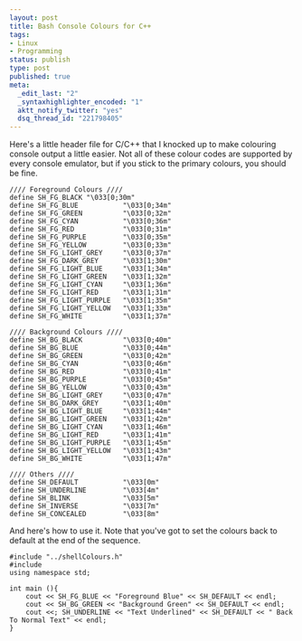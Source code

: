 ```yaml
--- 
layout: post
title: Bash Console Colours for C++
tags: 
- Linux
- Programming
status: publish
type: post
published: true
meta: 
  _edit_last: "2"
  _syntaxhighlighter_encoded: "1"
  aktt_notify_twitter: "yes"
  dsq_thread_id: "221798405"
---
```

Here's a little header file for C/C++ that I knocked up to make colouring console output a little easier. Not all of these colour codes are supported by every console emulator, but if you stick to the primary colours, you should be fine.

    //// Foreground Colours ////
    define SH_FG_BLACK "\033[0;30m"
    define SH_FG_BLUE           "\033[0;34m"
    define SH_FG_GREEN          "\033[0;32m"
    define SH_FG_CYAN           "\033[0;36m"
    define SH_FG_RED            "\033[0;31m"
    define SH_FG_PURPLE         "\033[0;35m"
    define SH_FG_YELLOW         "\033[0;33m"
    define SH_FG_LIGHT_GREY     "\033[0;37m"
    define SH_FG_DARK_GREY      "\033[1;30m"
    define SH_FG_LIGHT_BLUE     "\033[1;34m"
    define SH_FG_LIGHT_GREEN    "\033[1;32m"
    define SH_FG_LIGHT_CYAN     "\033[1;36m"
    define SH_FG_LIGHT_RED      "\033[1;31m"
    define SH_FG_LIGHT_PURPLE   "\033[1;35m"
    define SH_FG_LIGHT_YELLOW   "\033[1;33m"
    define SH_FG_WHITE          "\033[1;37m"

    //// Background Colours ////
    define SH_BG_BLACK          "\033[0;40m"
    define SH_BG_BLUE           "\033[0;44m"
    define SH_BG_GREEN          "\033[0;42m"
    define SH_BG_CYAN           "\033[0;46m"
    define SH_BG_RED            "\033[0;41m"
    define SH_BG_PURPLE         "\033[0;45m"
    define SH_BG_YELLOW         "\033[0;43m"
    define SH_BG_LIGHT_GREY     "\033[0;47m"
    define SH_BG_DARK_GREY      "\033[1;40m"
    define SH_BG_LIGHT_BLUE     "\033[1;44m"
    define SH_BG_LIGHT_GREEN    "\033[1;42m"
    define SH_BG_LIGHT_CYAN     "\033[1;46m"
    define SH_BG_LIGHT_RED      "\033[1;41m"
    define SH_BG_LIGHT_PURPLE   "\033[1;45m"
    define SH_BG_LIGHT_YELLOW   "\033[1;43m"
    define SH_BG_WHITE          "\033[1;47m"

    //// Others ////
    define SH_DEFAULT           "\033[0m"
    define SH_UNDERLINE         "\033[4m"
    define SH_BLINK             "\033[5m"
    define SH_INVERSE           "\033[7m"
    define SH_CONCEALED         "\033[8m"

And here's how to use it. Note that you've got to set the colours back to default at the end of the sequence.

    #include "../shellColours.h"
    #include
    using namespace std;

    int main (){
        cout << SH_FG_BLUE << "Foreground Blue" << SH_DEFAULT << endl;
        cout << SH_BG_GREEN << "Background Green" << SH_DEFAULT << endl;
        cout <<; SH_UNDERLINE << "Text Underlined" << SH_DEFAULT << " Back To Normal Text" << endl;
    }
 
